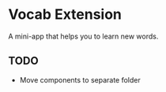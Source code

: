 # Vocab Extension

A mini-app that helps you to learn new words.


## TODO

* Move components to separate folder